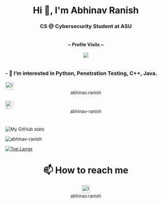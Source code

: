 
<h1 align="center">Hi 👋, I'm Abhinav Ranish</h1>
<h3 align="center">CS @ Cybersecurity Student at ASU</h3>
<h1></h1>

<p align="center">
  <b>~ Profile Visits ~</b><br><br>
  <img src="https://profile-counter.glitch.me/abhinav-ranish/count.svg" />
</p>

<h1></h1>

###  - 👀 I’m interested in Python, Penetration Testing, C++, Java.
<div style="position:relative;text-align:center;text-decoration:none;">
  <a href="https://www.instagram.com/abhinav.ranish/" style="text-decoration:none;">
    <img src="https://github.com/gauravghongde/social-icons/blob/master/SVG/White/Instagram_white.svg?raw=true" alt="Instagram" width="25" height="25" style="display:block;margin-right:10px;">
    <p1 style="display:block;">abhinav.ranish</p1>
  </a>
</div>

<br>

<div style="position:relative;text-align:center;text-decoration:none;">
  <a href="https://www.linkedin.com/in/abhinav-ranish/" style="text-decoration:none;">
    <img src="https://github.com/gauravghongde/social-icons/blob/master/SVG/White/LinkedIN_white.svg?raw=true" alt="LinkedIn" width="25" height="25" style="display:block;margin-right:10px;">
    <p1 style="display:block;">abhinav-ranish</p1>
  </a>
</div>
<h1></h1>


![My GitHub stats](https://github-readme-stats.vercel.app/api?username=Abhinav-ranish&count_private=true&bg_color=30,e96443,904e95&title_color=fff&text_color=fff)

<p><img align="center" src="https://github-readme-streak-stats.herokuapp.com/?user=abhinav-ranish&theme=dark" alt="abhinav-ranish" /></p>

[![Top Langs](https://github-readme-stats.vercel.app/api/top-langs/?username=Abhinav-ranish&layout=compact&theme=radical&size_weight=0.1&count_weight=0.9&exclude_repo=Internship-Website)](https://github.com/Abhinav-ranish)

<h1></h1>
<h1 align="center">📫 How to reach me </h1>
<p align="center">
  <img src="https://github.com/gauravghongde/social-icons/blob/master/SVG/Color/Instagram.svg?raw=true" alt="Instagram" width="25" height="25">
  <br>abhinav.ranish
</p>


<!---
Abhinav-ranish/Abhinav-ranish is a ✨ special ✨ repository because its `README.md` (this file) appears on your GitHub profile.
You can click the Preview link to take a look at your changes.
--->
